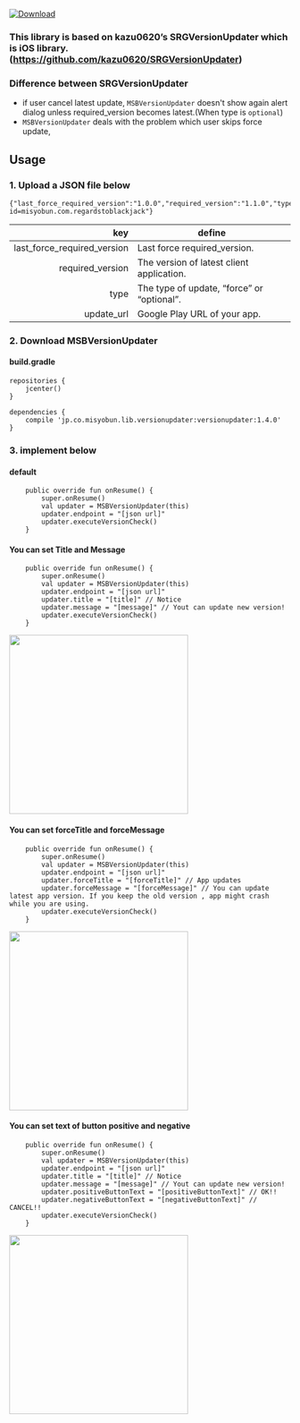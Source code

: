[ ![Download](https://api.bintray.com/packages/misyobun/maven/MSBVersionUpdater/images/download.svg) ](https://bintray.com/misyobun/maven/MSBVersionUpdater/_latestVersion)

### This library is based on kazu0620’s SRGVersionUpdater which is iOS library. (https://github.com/kazu0620/SRGVersionUpdater)

### Difference between SRGVersionUpdater
* if user cancel latest update, `MSBVersionUpdater` doesn't show again alert dialog unless required_version becomes latest.(When type is `optional`)
* `MSBVersionUpdater` deals with the problem which user skips force update,

## Usage

### 1. Upload a JSON file below
```
{"last_force_required_version":"1.0.0","required_version":"1.1.0","type":"optional","update_url":"https://play.google.com/store/apps/details?id=misyobun.com.regardstoblackjack"}
```

| key | define |
| --: | --- | 
| last_force_required_version | Last force required_version. |
| required_version | The version of latest client application. | 
| type | The type of update, “force” or “optional”. |
| update_url | Google Play  URL of your app. |

### 2. Download MSBVersionUpdater

#### build.gradle

```
repositories {
    jcenter()
}
```

```
dependencies {
    compile 'jp.co.misyobun.lib.versionupdater:versionupdater:1.4.0'
}
```

### 3. implement below

#### default
```
    public override fun onResume() {
        super.onResume()
        val updater = MSBVersionUpdater(this)
        updater.endpoint = "[json url]"
        updater.executeVersionCheck()
    }
```

#### You can set Title and Message

```
    public override fun onResume() {
        super.onResume()
        val updater = MSBVersionUpdater(this)
        updater.endpoint = "[json url]"
        updater.title = "[title]" // Notice
        updater.message = "[message]" // Yout can update new version!
        updater.executeVersionCheck()
    }
```

 <img src="https://user-images.githubusercontent.com/509448/40065331-7bb24396-589c-11e8-832a-578284dee49a.png" width=320/>


#### You can set forceTitle and forceMessage

```
    public override fun onResume() {
        super.onResume()
        val updater = MSBVersionUpdater(this)
        updater.endpoint = "[json url]"
        updater.forceTitle = "[forceTitle]" // App updates
        updater.forceMessage = "[forceMessage]" // You can update latest app version. If you keep the old version , app might crash while you are using.
        updater.executeVersionCheck()
    }

```

 <img src="https://user-images.githubusercontent.com/509448/40065297-704ea38c-589c-11e8-981c-e8a3029a2ddc.png" width=320/>


#### You can set text of button positive and negative

```
    public override fun onResume() {
        super.onResume()
        val updater = MSBVersionUpdater(this)
        updater.endpoint = "[json url]"
        updater.title = "[title]" // Notice
        updater.message = "[message]" // Yout can update new version!
        updater.positiveButtonText = "[positiveButtonText]" // OK!!
        updater.negativeButtonText = "[negativeButtonText]" // CANCEL!!
        updater.executeVersionCheck()
    }
```

 <img src="https://user-images.githubusercontent.com/509448/40065316-75eef044-589c-11e8-85fe-fe4035d0ac3f.png" width=320/>

